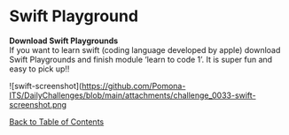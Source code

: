 # Swift Playground

**Download Swift Playgrounds**  
If you want to learn swift (coding language developed by apple) download Swift Playgrounds and finish 
module ‘learn to code 1’. It is super fun and easy to pick up!!

![swift-screenshot](https://github.com/Pomona-ITS/DailyChallenges/blob/main/attachments/challenge_0033-swift-screenshot.png  

[Back to Table of Contents](https://github.com/Pomona-ITS/DailyChallenges/blob/main/README.md)
